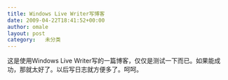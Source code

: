 ```yaml
---
title: Windows Live Writer写博客
date: 2009-04-22T18:41:52+00:00
author: omale
layout: post
category:   未分类  
---
```

这是使用Windows Live Writer写的一篇博客，仅仅是测试一下而已。如果能成功，那就太好了。以后写日志就方便多了。呵呵。